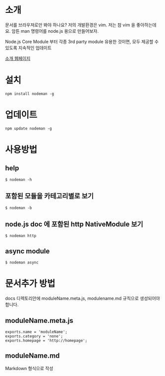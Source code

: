 소개
====

  문서를 브라우져로만 봐야 하나요? 저의 개발환경은 vim. 저는 참 vim 을 좋아하는데요. 암튼 man 명령어를 node.js 용으로 만들어보자.

  Node.js Core Module 부터 각종 3rd party module 유용한 것이면, 모두 제공할 수 있도록 지속적인 업데이트
  
  [소개 웹페이지](http://manual.nodeman.org)
  
  
설치
====

    npm install nodeman -g

업데이트
========

    npm update nodeman -g


사용방법
======

## help

    $ nodeman -h

## 포함된 모듈을 카테고리별로 보기

    $ nodeman -b

## node.js doc 에 포함된 http NativeModule 보기

    $ nodeman http

## async module

    $ nodeman async

문서추가 방법
==============

docs 디렉토리안에 moduleName.meta.js, modulename.md 규칙으로 생성되어야 합니다.

## moduleName.meta.js

    exports.name = 'moduleName';
    exports.category = 'none';
    exports.homepage = 'http://homepage';

## moduleName.md

Markdown 형식으로 작성

